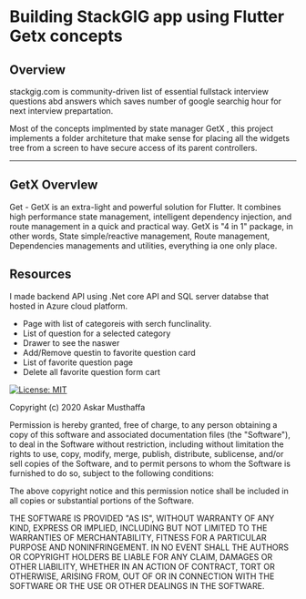 # Building StackGIG app using Flutter Getx concepts 

 
## Overview

stackgig.com is community-driven list of essential fullstack interview questions abd answers which saves number of google searchig hour for next interview prepartation.   

Most of the  concepts implmented by state manager GetX , this project implements a folder architeture that make sense for placing all the widgets tree from a screen to have secure access of its parent controllers.

---

## GetX OvervIew 

Get - GetX is an extra-light and powerful solution for Flutter. It combines high performance state management, intelligent dependency injection, and route management in a quick and practical way. GetX is "4 in 1" package, in other words, State simple/reactive management, Route management, Dependencies managements and utilities, everything ia one only place.

## Resources

I made backend API using .Net core API and SQL server databse that hosted in Azure cloud platform. 

- Page with list of categoreis with serch funclinality.
- List of question for a selected category 
- Drawer to see the naswer 
- Add/Remove questin to favorite question card 
- List of favorite question page  
- Delete all favorite question form cart

 

[![License: MIT](https://img.shields.io/badge/license-MIT-purple.svg)](https://github.com/askarmus/stackgig/blob/master/LICENSE)

Copyright (c) 2020 Askar Musthaffa

Permission is hereby granted, free of charge, to any person obtaining a copy
of this software and associated documentation files (the "Software"), to deal
in the Software without restriction, including without limitation the rights
to use, copy, modify, merge, publish, distribute, sublicense, and/or sell
copies of the Software, and to permit persons to whom the Software is
furnished to do so, subject to the following conditions:

The above copyright notice and this permission notice shall be included in all
copies or substantial portions of the Software.

THE SOFTWARE IS PROVIDED "AS IS", WITHOUT WARRANTY OF ANY KIND, EXPRESS OR
IMPLIED, INCLUDING BUT NOT LIMITED TO THE WARRANTIES OF MERCHANTABILITY,
FITNESS FOR A PARTICULAR PURPOSE AND NONINFRINGEMENT. IN NO EVENT SHALL THE
AUTHORS OR COPYRIGHT HOLDERS BE LIABLE FOR ANY CLAIM, DAMAGES OR OTHER
LIABILITY, WHETHER IN AN ACTION OF CONTRACT, TORT OR OTHERWISE, ARISING FROM,
OUT OF OR IN CONNECTION WITH THE SOFTWARE OR THE USE OR OTHER DEALINGS IN THE
SOFTWARE.

[getx_package]: https://pub.dev/packages/get

